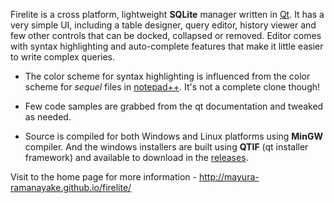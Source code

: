 Firelite is a cross platform, lightweight **SQLite** manager written in [Qt](http://qt.io/). It has a very simple UI, including a table designer, query editor, history viewer and few other controls that can be docked, collapsed or removed. Editor comes with syntax highlighting and auto-complete features that make it little easier to write complex queries. 



* The color scheme for syntax highlighting is influenced from the color scheme for *sequel* files in [notepad++](https://notepad-plus-plus.org/). It's not a complete clone though!


* Few code samples are grabbed from the qt documentation and tweaked as needed.


* Source is compiled for both Windows and Linux platforms using **MinGW** compiler. And the windows installers are built using **QTIF** (qt installer framework) and available to download in the [releases](https://github.com/mayura-ramanayaka/firelite/releases).




Visit to the home page for more information - http://mayura-ramanayake.github.io/firelite/
